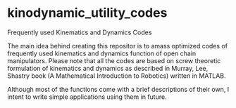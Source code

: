 # kinodynamic_utility_codes
Frequently used Kinematics and Dynamics Codes

The main idea behind creating this repositor is to amass optimized codes of frequently used kinematics and dynamics function of open chain manipulators. Please note that all the codes are based on screw theoretic formulation of kinematics and dynamics as described in Murray, Lee, Shastry book (A Mathematical Introduction to Robotics) written in MATLAB. 

Although most of the functions come with a brief descriptions of their own, I intent to write simple applications using them in future.
